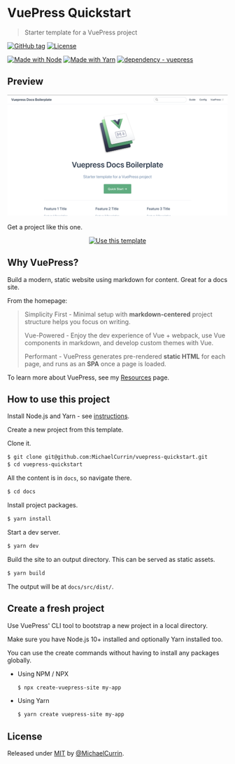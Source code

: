# VuePress Quickstart
> Starter template for a VuePress project

[![GitHub tag](https://img.shields.io/github/tag/MichaelCurrin/vuepress-quickstart?include_prereleases=&sort=semver)](https://github.com/MichaelCurrin/vuepress-quickstart/releases/)
[![License](https://img.shields.io/badge/License-MIT-blue)](#license)

[![Made with Node](https://img.shields.io/badge/Node.js->=12-blue?logo=node.js&logoColor=white)](https://nodejs.org)
[![Made with Yarn](https://img.shields.io/badge/Yarn->=1-blue?logo=yarn&logoColor=white)](https://classic.yarnpkg.com)
[![dependency - vuepress](https://img.shields.io/badge/dependency-vuepress-blue)](https://www.npmjs.com/package/vuepress)


## Preview

<div align="center">
    <img src="/sample.png" alt="Sample screenshot" title="Sample screenshot" />
</div>

Get a project like this one.

<div align="center">

[![Use this template](https://img.shields.io/badge/Generate-Use_this_template-2ea44f?style=for-the-badge)](https://github.com/MichaelCurrin/vuepress-quickstart/generate)

</div>


## Why VuePress?

Build a modern, static website using markdown for content. Great for a docs site.

From the homepage:

> Simplicity First - Minimal setup with **markdown-centered** project structure helps you focus on writing.
>
> Vue-Powered - Enjoy the dev experience of Vue + webpack, use Vue components in markdown, and develop custom themes with Vue.
>
> Performant - VuePress generates pre-rendered **static HTML** for each page, and runs as an **SPA** once a page is loaded.

To learn more about VuePress, see my [Resources](https://michaelcurrin.github.io/dev-resources/resources/javascript/packages/vuepress/) page.


## How to use this project

Install Node.js and Yarn - see [instructions](https://gist.github.com/bdc34c554fa3023ee81449eb77375fcb).

Create a new project from this template.

Clone it.

```sh
$ git clone git@github.com:MichaelCurrin/vuepress-quickstart.git
$ cd vuepress-quickstart
```

All the content is in `docs`, so navigate there.

```sh
$ cd docs
```

Install project packages.

```sh
$ yarn install
```

Start a dev server.

```sh
$ yarn dev
```

Build the site to an output directory. This can be served as static assets.

```sh
$ yarn build
```

The output will be at `docs/src/dist/`.


## Create a fresh project

Use VuePress' CLI tool to bootstrap a new project in a local directory. 

Make sure you have Node.js 10+ installed and optionally Yarn installed too.

You can use the create commands without having to install any packages globally.

- Using NPM / NPX
    ```sh
    $ npx create-vuepress-site my-app
    ```
- Using Yarn
    ```sh
    $ yarn create vuepress-site my-app
    ```


## License

Released under [MIT](/LICENSE) by [@MichaelCurrin](https://github.com/MichaelCurrin).
